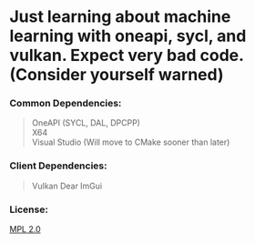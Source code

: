 # Just learning about machine learning with oneapi, sycl, and vulkan. Expect very bad code. (Consider yourself warned)

### Common Dependencies:
> OneAPI (SYCL, DAL, DPCPP)  
> X64  
> Visual Studio (Will move to CMake sooner than later)  

### Client Dependencies:
> Vulkan
> Dear ImGui  

### License:
[MPL 2.0](LICENSE.md)
